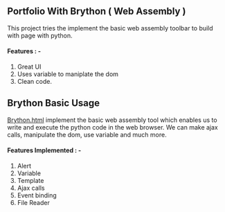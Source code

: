 ## Portfolio With Brython ( Web Assembly )
This project tries the implement the basic web assembly toolbar to build with page with python.

#### Features : -
1. Great UI
2. Uses variable to maniplate the dom
3. Clean code.



## Brython Basic Usage
[Brython.html](brython.html) implement the basic web assembly tool which enables us to write and execute the python code in the web browser. We can make ajax calls, manipulate the dom, use variable and much more.

#### Features Implemented : -
1. Alert
2. Variable
3. Template
4. Ajax calls
5. Event binding
6. File Reader